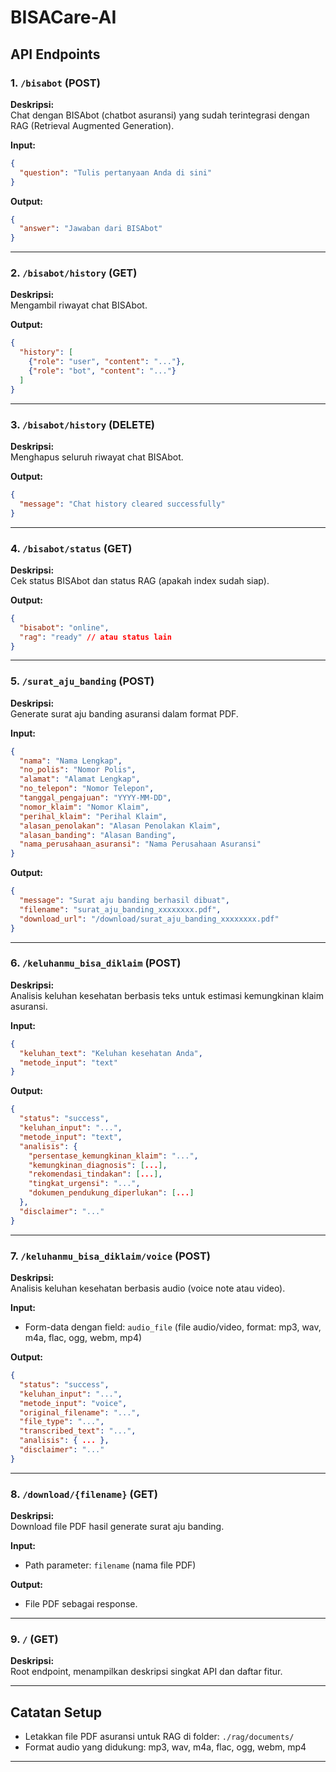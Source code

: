 # BISACare-AI

## API Endpoints

### 1. `/bisabot` (POST)
**Deskripsi:**  
Chat dengan BISAbot (chatbot asuransi) yang sudah terintegrasi dengan RAG (Retrieval Augmented Generation).

**Input:**  
```json
{
  "question": "Tulis pertanyaan Anda di sini"
}
```

**Output:**  
```json
{
  "answer": "Jawaban dari BISAbot"
}
```

---

### 2. `/bisabot/history` (GET)
**Deskripsi:**  
Mengambil riwayat chat BISAbot.

**Output:**  
```json
{
  "history": [
    {"role": "user", "content": "..."},
    {"role": "bot", "content": "..."}
  ]
}
```

---

### 3. `/bisabot/history` (DELETE)
**Deskripsi:**  
Menghapus seluruh riwayat chat BISAbot.

**Output:**  
```json
{
  "message": "Chat history cleared successfully"
}
```

---

### 4. `/bisabot/status` (GET)
**Deskripsi:**  
Cek status BISAbot dan status RAG (apakah index sudah siap).

**Output:**  
```json
{
  "bisabot": "online",
  "rag": "ready" // atau status lain
}
```

---

### 5. `/surat_aju_banding` (POST)
**Deskripsi:**  
Generate surat aju banding asuransi dalam format PDF.

**Input:**  
```json
{
  "nama": "Nama Lengkap",
  "no_polis": "Nomor Polis",
  "alamat": "Alamat Lengkap",
  "no_telepon": "Nomor Telepon",
  "tanggal_pengajuan": "YYYY-MM-DD",
  "nomor_klaim": "Nomor Klaim",
  "perihal_klaim": "Perihal Klaim",
  "alasan_penolakan": "Alasan Penolakan Klaim",
  "alasan_banding": "Alasan Banding",
  "nama_perusahaan_asuransi": "Nama Perusahaan Asuransi"
}
```

**Output:**  
```json
{
  "message": "Surat aju banding berhasil dibuat",
  "filename": "surat_aju_banding_xxxxxxxx.pdf",
  "download_url": "/download/surat_aju_banding_xxxxxxxx.pdf"
}
```

---

### 6. `/keluhanmu_bisa_diklaim` (POST)
**Deskripsi:**  
Analisis keluhan kesehatan berbasis teks untuk estimasi kemungkinan klaim asuransi.

**Input:**  
```json
{
  "keluhan_text": "Keluhan kesehatan Anda",
  "metode_input": "text"
}
```

**Output:**  
```json
{
  "status": "success",
  "keluhan_input": "...",
  "metode_input": "text",
  "analisis": {
    "persentase_kemungkinan_klaim": "...",
    "kemungkinan_diagnosis": [...],
    "rekomendasi_tindakan": [...],
    "tingkat_urgensi": "...",
    "dokumen_pendukung_diperlukan": [...]
  },
  "disclaimer": "..."
}
```

---

### 7. `/keluhanmu_bisa_diklaim/voice` (POST)
**Deskripsi:**  
Analisis keluhan kesehatan berbasis audio (voice note atau video).

**Input:**  
- Form-data dengan field: `audio_file` (file audio/video, format: mp3, wav, m4a, flac, ogg, webm, mp4)

**Output:**  
```json
{
  "status": "success",
  "keluhan_input": "...",
  "metode_input": "voice",
  "original_filename": "...",
  "file_type": "...",
  "transcribed_text": "...",
  "analisis": { ... },
  "disclaimer": "..."
}
```

---

### 8. `/download/{filename}` (GET)
**Deskripsi:**  
Download file PDF hasil generate surat aju banding.

**Input:**  
- Path parameter: `filename` (nama file PDF)

**Output:**  
- File PDF sebagai response.

---

### 9. `/` (GET)
**Deskripsi:**  
Root endpoint, menampilkan deskripsi singkat API dan daftar fitur.

---

## Catatan Setup

- Letakkan file PDF asuransi untuk RAG di folder: `./rag/documents/`
- Format audio yang didukung: mp3, wav, m4a, flac, ogg, webm, mp4

---